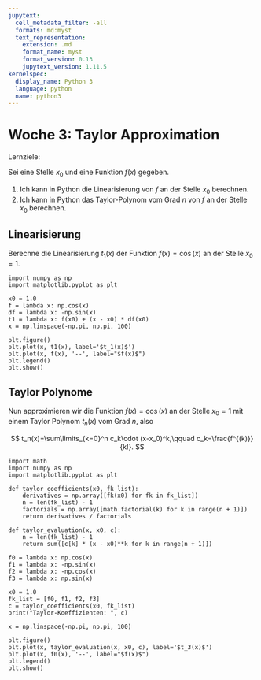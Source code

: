 ```yaml
---
jupytext:
  cell_metadata_filter: -all
  formats: md:myst
  text_representation:
    extension: .md
    format_name: myst
    format_version: 0.13
    jupytext_version: 1.11.5
kernelspec:
  display_name: Python 3
  language: python
  name: python3
---
```


# Woche 3: Taylor Approximation

Lernziele:

Sei eine Stelle $x_0$ und eine Funktion $f(x)$ gegeben.

1. Ich kann in Python die Linearisierung von $f$ an der Stelle $x_0$ berechnen.
2. Ich kann in Python das Taylor-Polynom vom Grad $n$ von $f$ an der Stelle $x_0$ berechnen.

## Linearisierung

Berechne die Linearisierung $t_1(x)$ der Funktion $f(x)=\cos(x)$ an der Stelle $x_0=1$.

```{code-cell} ipython3
import numpy as np
import matplotlib.pyplot as plt

x0 = 1.0
f = lambda x: np.cos(x)
df = lambda x: -np.sin(x)
t1 = lambda x: f(x0) + (x - x0) * df(x0)
x = np.linspace(-np.pi, np.pi, 100)

plt.figure()
plt.plot(x, t1(x), label='$t_1(x)$')
plt.plot(x, f(x), '--', label="$f(x)$")
plt.legend()
plt.show()
```

## Taylor Polynome

Nun approximieren wir die Funktion $f(x)=\cos(x)$ an der Stelle $x_0=1$ mit einem Taylor Polynom $t_n(x)$ vom Grad $n$, also

$$
t_n(x)=\sum\limits_{k=0}^n c_k\cdot (x-x_0)^k,\qquad c_k=\frac{f^{(k)}}{k!}.
$$


```{code-cell} ipython3
import math
import numpy as np
import matplotlib.pyplot as plt

def taylor_coefficients(x0, fk_list):
    derivatives = np.array([fk(x0) for fk in fk_list])
    n = len(fk_list) - 1
    factorials = np.array([math.factorial(k) for k in range(n + 1)])
    return derivatives / factorials

def taylor_evaluation(x, x0, c):
    n = len(fk_list) - 1
    return sum([c[k] * (x - x0)**k for k in range(n + 1)])

f0 = lambda x: np.cos(x)
f1 = lambda x: -np.sin(x)
f2 = lambda x: -np.cos(x)
f3 = lambda x: np.sin(x)

x0 = 1.0
fk_list = [f0, f1, f2, f3]
c = taylor_coefficients(x0, fk_list)
print("Taylor-Koeffizienten: ", c)

x = np.linspace(-np.pi, np.pi, 100)

plt.figure()
plt.plot(x, taylor_evaluation(x, x0, c), label='$t_3(x)$')
plt.plot(x, f0(x), '--', label="$f(x)$")
plt.legend()
plt.show()
```
